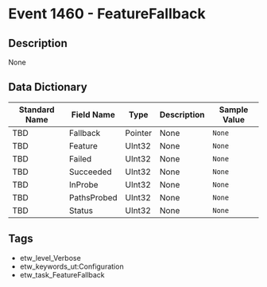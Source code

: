 # Event 1460 - FeatureFallback

## Description
None

## Data Dictionary
|Standard Name|Field Name|Type|Description|Sample Value|
|---|---|---|---|---|
|TBD|Fallback|Pointer|None|`None`|
|TBD|Feature|UInt32|None|`None`|
|TBD|Failed|UInt32|None|`None`|
|TBD|Succeeded|UInt32|None|`None`|
|TBD|InProbe|UInt32|None|`None`|
|TBD|PathsProbed|UInt32|None|`None`|
|TBD|Status|UInt32|None|`None`|

## Tags
* etw_level_Verbose
* etw_keywords_ut:Configuration
* etw_task_FeatureFallback